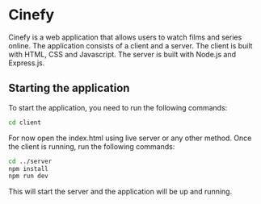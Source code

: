 # Cinefy

Cinefy is a web application that allows users to watch films and series online.
The application consists of a client and a server. The client is built with HTML, CSS and Javascript.
The server is built with Node.js and Express.js.

## Starting the application

To start the application, you need to run the following commands:

```bash
cd client
```

For now open the index.html using live server or any other method.
Once the client is running, run the following commands:

```bash
cd ../server
npm install
npm run dev
```

This will start the server and the application will be up and running.